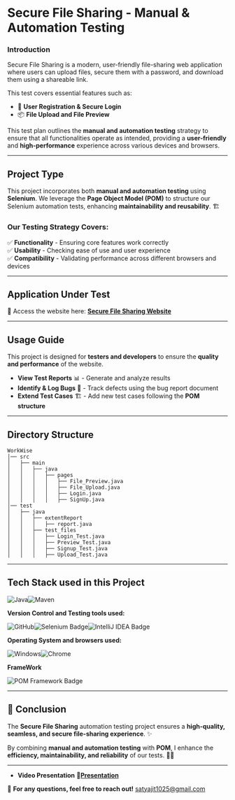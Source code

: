 # Secure File Sharing - Manual & Automation Testing 

### Introduction
Secure File Sharing is a modern, user-friendly file-sharing web application where users can upload files, secure them with a password, and download them using a shareable link.

This test covers essential features such as:
- 🔐 **User Registration & Secure Login**
- 📦 **File Upload and File Preview**

This test plan outlines the **manual and automation testing** strategy to ensure that all functionalities operate as intended, providing a **user-friendly** and **high-performance** experience across various devices and browsers. 

---

## Project Type
This project incorporates both **manual and automation testing** using **Selenium**. We leverage the **Page Object Model (POM)** to structure our Selenium automation tests, enhancing **maintainability and reusability**. 🏗️

### Our Testing Strategy Covers:
✅ **Functionality** - Ensuring core features work correctly </br>
✅ **Usability** - Checking ease of use and user experience </br>
✅ **Compatibility** - Validating performance across different browsers and devices 
</br>

---

## Application Under Test
🔗 Access the website here: [**Secure File Sharing Website**](https://file-sharing-application.netlify.app/login)

---

## Usage Guide
This project is designed for **testers and developers** to ensure the **quality and performance** of the website.

- **View Test Reports** 📊 - Generate and analyze results
- **Identify & Log Bugs** 🐞 - Track defects using the bug report document
- **Extend Test Cases** 🏗️ - Add new test cases following the **POM structure**

---

## Directory Structure
```
WorkWise
│── src
│   ├── main
│   │   ├── java
│   │   │   ├── pages
│   │   │   │   ├── File_Preview.java
│   │   │   │   ├── File_Upload.java
│   │   │   │   ├── Login.java
│   │   │   │   ├── SignUp.java
│── test
│   ├── java
│   │   ├── extentReport
│   │   │   ├── report.java
│   │   ├── test_files
│   │   │   ├── Login_Test.java
│   │   │   ├── Preview_Test.java
│   │   │   ├── Signup_Test.java
│   │   │   ├── Upload_Test.java
```
---

## Tech Stack used in this Project

<div style="display: flex; align-items: center;">
  <img alt="Java" src="https://img.shields.io/badge/Java-007396?logo=java&logoColor=white&style=flat" />
  <img alt="Maven" src="https://img.shields.io/badge/Maven-C71A36?logo=apache-maven&logoColor=white&style=flat" />
</div>

**Version Control and Testing tools used:**

<div style="display: flex; align-items: center;">
<img alt="GitHub" src="https://img.shields.io/badge/GitHub-181717?logo=github&logoColor=white&style=flat" />
<img src="https://img.shields.io/badge/Selenium-green?style=flat&logo=selenium&logoColor=white" alt="Selenium Badge">
<img src="https://img.shields.io/badge/IDE-IntelliJ-blue?style=flat&logo=intellijidea&logoColor=white" alt="IntelliJ IDEA Badge">
</div>

**Operating System and browsers used:**

<div style="display: flex; align-items: center;">
<img alt="Windows" src="https://img.shields.io/badge/Windows-00ADEF?logo=windows&logoColor=white&style=flat" />
<img alt="Chrome" src="https://img.shields.io/badge/Chrome-4285F4?logo=google-chrome&logoColor=white&style=flat" />
</div>

**FrameWork**

<div style="display: flex; align-items: center;">
<img src="https://img.shields.io/badge/POM%20Framework-White?style=flat&logo=java&logoColor=white" alt="POM Framework Badge">
</div>

---

## 🎯 Conclusion
The **Secure File Sharing** automation testing project ensures a **high-quality, seamless, and secure file-sharing experience**. ✨

By combining **manual and automation testing** with **POM**, I enhance the **efficiency, maintainability, and reliability** of our tests. 🚀✅

---

- **Video Presentation**
🔗[**Presentation**](https://drive.google.com/file/d/1l6OG8116ezaB9xopEZcZC6DBIdGwhMdN/view?usp=sharing)

📌 **For any questions, feel free to reach out!**
satyajit1025@gmail.com



